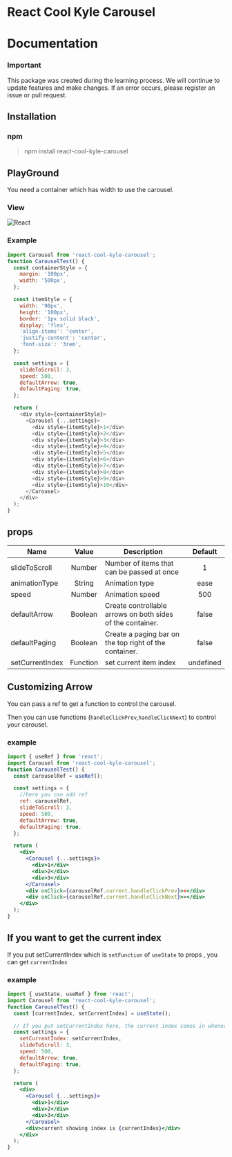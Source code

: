 # React Cool Kyle Carousel

# Documentation

### Important

This package was created during the learning process. We will continue to update features and make changes. If an error occurs, please register an issue or pull request.

## Installation

### npm

> npm install react-cool-kyle-carousel

## PlayGround

You need a container which has width to use the carousel.

### View

![React](https://user-images.githubusercontent.com/67357426/116787915-dbfbae00-aae1-11eb-8ad5-6fe39cf3ceab.gif)

### Example

```javascript
import Carousel from 'react-cool-kyle-carousel';
function CarouselTest() {
  const containerStyle = {
    margin: '100px',
    width: '500px',
  };

  const itemStyle = {
    width: '90px',
    height: '100px',
    border: '1px solid black',
    display: 'flex',
    'align-items': 'center',
    'justify-content': 'center',
    'font-size': '3rem',
  };

  const settings = {
    slideToScroll: 3,
    speed: 500,
    defaultArrow: true,
    defaultPaging: true,
  };

  return (
    <div style={containerStyle}>
      <Carousel {...settings}>
        <div style={itemStyle}>1</div>
        <div style={itemStyle}>2</div>
        <div style={itemStyle}>3</div>
        <div style={itemStyle}>4</div>
        <div style={itemStyle}>5</div>
        <div style={itemStyle}>6</div>
        <div style={itemStyle}>7</div>
        <div style={itemStyle}>8</div>
        <div style={itemStyle}>9</div>
        <div style={itemStyle}>10</div>
      </Carousel>
    </div>
  );
}
```

## props

| Name            |  Value   | Description                                                |  Default  |
| --------------- | :------: | ---------------------------------------------------------- | :-------: |
| slideToScroll   |  Number  | Number of items that can be passed at once                 |     1     |
| animationType   |  String  | Animation type                                             |   ease    |
| speed           |  Number  | Animation speed                                            |    500    |
| defaultArrow    | Boolean  | Create controllable arrows on both sides of the container. |   false   |
| defaultPaging   | Boolean  | Create a paging bar on the top right of the container.     |   false   |
| setCurrentIndex | Function | set current item index                                     | undefined |

## Customizing Arrow

You can pass a ref to get a function to control the carousel.

Then you can use functions (`handleClickPrev`,`handleClickNext`) to control your carousel.

### example

```jsx
import { useRef } from 'react';
import Carousel from 'react-cool-kyle-carousel';
function CarouselTest() {
  const carouselRef = useRef();

  const settings = {
    //here you can add ref
    ref: carouselRef,
    slideToScroll: 3,
    speed: 500,
    defaultArrow: true,
    defaultPaging: true,
  };

  return (
    <div>
      <Carousel {...settings}>
        <div>1</div>
        <div>2</div>
        <div>3</div>
      </Carousel>
      <div onClick={carouselRef.current.handleClickPrev}><</div>
      <div onClick={carouselRef.current.handleClickNext}>></div>
    </div>
  );
}
```

## If you want to get the current index

If you put setCurrentIndex which is `setFunction` of `useState` to props , you can get `currentIndex`

### example

```jsx
import { useState, useRef } from 'react';
import Carousel from 'react-cool-kyle-carousel';
function CarouselTest() {
  const [currentIndex, setCurrentIndex] = useState();

  // If you put setCurrentIndex here, the current index comes in whenever the carousel changes.
  const settings = {
    setCurrentIndex: setCurrentIndex,
    slideToScroll: 3,
    speed: 500,
    defaultArrow: true,
    defaultPaging: true,
  };

  return (
    <div>
      <Carousel {...settings}>
        <div>1</div>
        <div>2</div>
        <div>3</div>
      </Carousel>
      <div>current showing index is {currentIndex}</div>
    </div>
  );
}
```
